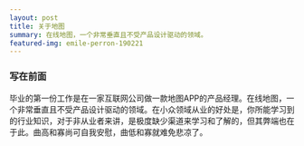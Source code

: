 ```yaml
---
layout: post
title: 关于地图
summary: 在线地图，一个非常垂直且不受产品设计驱动的领域。
featured-img: emile-perron-190221
---
```


### 写在前面

毕业的第一份工作是在一家互联网公司做一款地图APP的产品经理。在线地图，一个非常垂直且不受产品设计驱动的领域。在小众领域从业的好处是，你所能学习到的行业知识，对于非从业者来讲，是极度缺少渠道来学习和了解的，但其弊端也在于此。曲高和寡尚可自我安慰，曲低和寡就难免悲凉了。

